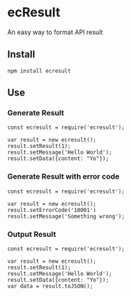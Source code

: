 # ecResult
An easy way to format API result

## Install
```shell
npm install ecresult
```

## Use
### Generate Result
```node
const ecresult = require('ecresult');

var result = new ecresult();
result.setResult(1);
result.setMessage('Hello World');
result.setData({content: "Yo"});
```

### Generate Result with error code
```node
const ecresult = require('ecresult');

var result = new ecresult();
result.setErrorCode('10001')
result.setMessage('Something wrong');
```

###  Output Result
```
const ecresult = require('ecresult');

var result = new ecresult();
result.setResult(1);
result.setMessage('Hello World');
result.setData({content: "Yo"});
var data = result.toJSON();
```